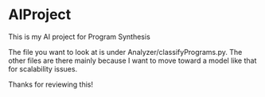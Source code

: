 # AIProject
This is my AI project for Program Synthesis

The file you want to look at is under Analyzer/classifyPrograms.py. The
other files are there mainly because I want to move toward a model like
that for scalability issues.

Thanks for reviewing this!